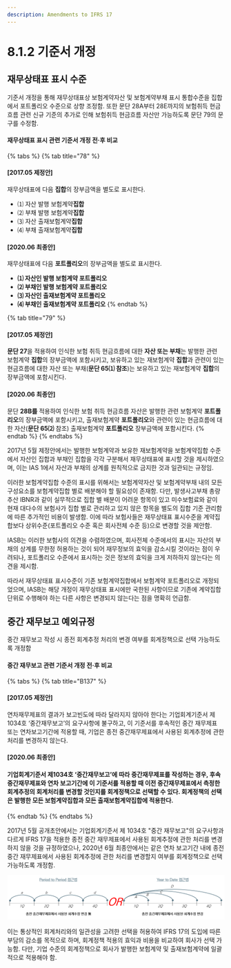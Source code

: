 ```yaml
---
description: Amendments to IFRS 17
---
```


# 8.1.2 기준서 개정

## 재무상태표 표시 수준&#x20;

기준서 개정을 통해 재무상태표상 보험계약자산 및 보험계약부채 표시 통합수준을 집합에서 포트폴리오 수준으로 상향 조정함. 또한 문단 28A부터 28E까지의 보험취득 현금흐름 관련 신규 기준의 추가로 인해 보험취득 현금흐름 자산만 가능하도록 문단 79의 문구를 수정함.&#x20;

#### 재무상태표 표시 관련 기준서 개정 전·후 비교&#x20;

{% tabs %}
{% tab title="78" %}
#### **\[2017.05 제정안]**&#x20;

재무상태표에 다음 **집합**의 장부금액을 별도로 표시한다.

* ⑴ 자산 발행 보험계약**집합**&#x20;
* ⑵ 부채 발행 보험계약**집합**&#x20;
* ⑶ 자산 출재보험계약**집합**
* ⑷ 부채 출재보험계약**집합**



#### **\[2020.06 최종안]**&#x20;

재무상태표에 다음 **포트폴리오**의 장부금액을 별도로 표시한다.&#x20;

* **⑴ 자산인 발행 보험계약 포트폴리오**
* **⑵ 부채인 발행 보험계약 포트폴리오**
* **⑶ 자산인 출재보험계약 포트폴리오**
* **⑷ 부채인 출재보험계약 포트폴리오**&#x20;
{% endtab %}

{% tab title="79" %}
#### **\[2017.05 제정안]**&#x20;

**문단 27**을 적용하여 인식한 보험 취득 현금흐름에 대한 **자산 또는 부채**는 발행한 관련 보험계약 **집합**의 장부금액에 포함시키고, 보유하고 있는 재보험계약 **집합**과 관련이 있는 현금흐름에 대한 자산 또는 부채(**문단 65⑴ 참조**)는 보유하고 있는 재보험계약 **집합**의 장부금액에 포함시킨다.



#### **\[2020.06 최종안]**&#x20;

문단 **28B를** 적용하여 인식한 보험 취득 현금흐름 자산은 발행한 관련 보험계약 **포트폴리오**의 장부금액에 포함시키고, 출재보험계약 **포트폴리오**와 관련이 있는 현금흐름에 대한 자산(**문단 65⑵** 참조) 출재보험계약 **포트폴리오** 장부금액에 포함시킨다.
{% endtab %}
{% endtabs %}

2017년 5월 제정안에서는 발행한 보험계약과 보유한 재보험계약을 보험계약집합 수준에서 자산인 집합과 부채인 집합을 각각 구분해서 재무상태표에 표시할 것을 제시하였으며, 이는 IAS 1에서 자산과 부채의 상계를 원칙적으로 금지한 것과 일관되는 규정임.&#x20;


이러한 보험계약집합 수준의 표시를 위해서는 보험계약자산 및 보험계약부채 내의 모든 구성요소를 보험계약집합 별로 배분해야 할 필요성이 존재함. 다만, 발생사고부채 총량추산 IBNR과 같이 실무적으로 집합 별 배분이 어려운 항목이 있고 미수보험료와 같이 현재 대다수의 보험사가 집합 별로 관리하고 있지 않은 항목을 별도의 집합 기준 관리함에 따른 추가적인 비용이 발생함. 이에 따라 보험사들은 재무상태표 표시수준을 계약집합보다 상위수준(포트폴리오 수준 혹은 회사전체 수준 등)으로 변경할 것을 제안함.&#x20;


IASB는 이러한 보험사의 의견을 수렴하였으며, 회사전체 수준에서의 표시는 자산의 부채의 상계를 무한정 허용하는 것이 되어 재무정보의 효익을 감소시킬 것이라는 점이 우려되나, 포트폴리오 수준에서 표시하는 것은 정보의 효익을 크게 저하하지 않는다는 의견을 제시함.&#x20;


따라서 재무상태표 표시수준이 기존 보험계약집합에서 보험계약 포트폴리오로 개정되었으며, IASB는 해당 개정이 재무상태표 표시에만 국한된 사항이므로 기존에 계약집합 단위로 수행해야 하는 다른 사항은 변경되지 않는다는 점을 명확히 언급함. &#x20;


중간 재무보고 예외규정&#x20;
------------------

중간 재무보고 작성 시 종전 회계추정 처리의 변경 여부를 회계정책으로 선택 가능하도록 개정함&#x20;

#### 중간 재무보고 관련 기준서 개정 전·후 비교

{% tabs %}
{% tab title="B137" %}
#### **\[2017.05 제정안]**&#x20;

연차재무제표의 결과가 보고빈도에 따라 달라지지 않아야 한다는 기업회계기준서 제1034호 ‘중간재무보고’의 요구사항에 불구하고, 이 기준서를 후속적인 중간 재무제표 또는 연차보고기간에 적용할 때, 기업은 종전 중간재무제표에서 사용된 회계추정에 관한 처리를 변경하지 않는다.



#### **\[2020.06 최종안]**&#x20;

#### **기업회계기준서 제1034호 ‘중간재무보고’에 따라 중간재무제표를 작성하는 경우, 후속 중간재무제표와 연차 보고기간에 이 기준서를 적용할 때 이전 중간재무제표에서 측정한 회계추정의 회계처리를 변경할 것인지를 회계정책으로 선택할 수 있다. 회계정책의 선택은 발행한 모든 보험계약집합과 모든 출재보험계약집합에 적용한다.**&#x20;
{% endtab %}
{% endtabs %}

2017년 5월 공개초안에서는 기업회계기준서 제 1034호 "중간 재무보고"의 요구사항과 다르게 IFRS 17을 적용한 종전 중간 재무제표에서 사용된 회계추정에 관한 처리를 변경하지 않을 것을 규정하였으나, 2020년 6월 최종안에서는 같은 연차 보고기간 내에 종전 중간 재무제표에서 사용된 회계추정에 관한 처리를 변경할지 여부를 회계정책으로 선택 가능하도록 개정함.&#x20;

![종전 중간재무제표 회계정책 선택  ](../../.gitbook/assets/그림9-3.png)

이는 통상적인 회계처리와의 일관성을 고려한 선택을 허용하여 IFRS 17의 도입에 따른 부담의 감소를 목적으로 하며, 회계정책 적용의 효익과 비용을 비교하여 회사가 선택 가능함. 다만, 기업 수준의 회계정책으로 회사가 발행한 보험계약 및 출재보험계약에 일괄적으로 적용해야 함.&#x20;
